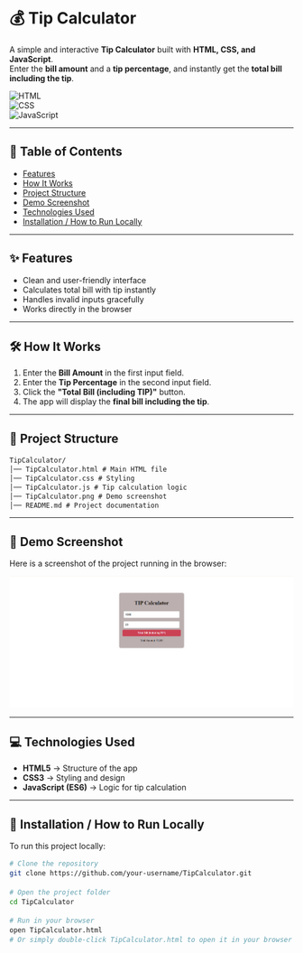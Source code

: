 # 💰 Tip Calculator  

A simple and interactive **Tip Calculator** built with **HTML, CSS, and JavaScript**.  
Enter the **bill amount** and a **tip percentage**, and instantly get the **total bill including the tip**.  

![HTML](https://img.shields.io/badge/HTML-5-orange)  
![CSS](https://img.shields.io/badge/CSS-3-blue)  
![JavaScript](https://img.shields.io/badge/JavaScript-ES6-yellow)  

---

## 📑 Table of Contents  
- [Features](#-features)  
- [How It Works](#-how-it-works)  
- [Project Structure](#-project-structure)  
- [Demo Screenshot](#-demo-screenshot)  
- [Technologies Used](#-technologies-used)  
- [Installation / How to Run Locally](#-installation--how-to-run-locally)  

---

## ✨ Features  
- Clean and user-friendly interface  
- Calculates total bill with tip instantly  
- Handles invalid inputs gracefully  
- Works directly in the browser  

---

## 🛠 How It Works  
1. Enter the **Bill Amount** in the first input field.  
2. Enter the **Tip Percentage** in the second input field.  
3. Click the **"Total Bill (including TIP)"** button.  
4. The app will display the **final bill including the tip**.  

---

## 📂 Project Structure  
```
TipCalculator/
│── TipCalculator.html # Main HTML file
│── TipCalculator.css # Styling
│── TipCalculator.js # Tip calculation logic
│── TipCalculator.png # Demo screenshot
│── README.md # Project documentation

```

---

## 📸 Demo Screenshot  
Here is a screenshot of the project running in the browser:  

![Demo Screenshot](TipCalculator.png)  


---

## 💻 Technologies Used  
- **HTML5** → Structure of the app  
- **CSS3** → Styling and design  
- **JavaScript (ES6)** → Logic for tip calculation  

---

## 🚀 Installation / How to Run Locally  
To run this project locally:  

```bash
# Clone the repository
git clone https://github.com/your-username/TipCalculator.git  

# Open the project folder
cd TipCalculator  

# Run in your browser
open TipCalculator.html  
# Or simply double-click TipCalculator.html to open it in your browser
